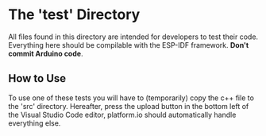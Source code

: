 # The 'test' Directory
All files found in this directory are intended for developers to test their code. Everything here should be compilable with the ESP-IDF framework. **Don't commit Arduino code**. 

## How to Use
To use one of these tests you will have to (temporarily) copy the c++ file to the 'src' directory. Hereafter, press the upload button in the bottom left of the Visual Studio Code editor, platform.io should automatically handle everything else.

